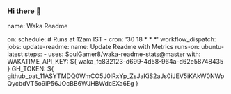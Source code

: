### Hi there 👋

<!--
**SoulGamer8/SoulGamer8** is a ✨ _special_ ✨ repository because its `README.md` (this file) appears on your GitHub profile.

Here are some ideas to get you started:

- 🔭 I’m currently working on ...
- 🌱 I’m currently learning ...
- 👯 I’m looking to collaborate on ...
- 🤔 I’m looking for help with ...
- 💬 Ask me about ...
- 📫 How to reach me: ...
- 😄 Pronouns: ...
- ⚡ Fun fact: ...
-->


name: Waka Readme

on:
  schedule:
    # Runs at 12am IST
    - cron: '30 18 * * *'
  workflow_dispatch:
jobs:
  update-readme:
    name: Update Readme with Metrics
    runs-on: ubuntu-latest
    steps:
      - uses: SoulGamer8/waka-readme-stats@master
        with:
          WAKATIME_API_KEY: ${ waka_fc832123-d699-4d58-964a-d62e58748435 }
          GH_TOKEN: ${ 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 }
